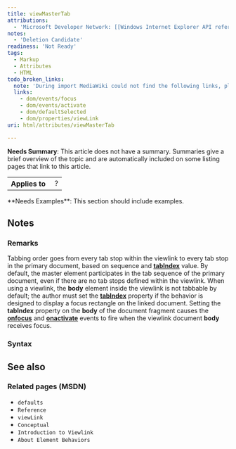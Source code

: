 ```yaml
---
title: viewMasterTab
attributions:
  - 'Microsoft Developer Network: [[Windows Internet Explorer API reference](http://msdn.microsoft.com/en-us/library/ie/hh828809%28v=vs.85%29.aspx) Article]'
notes:
  - 'Deletion Candidate'
readiness: 'Not Ready'
tags:
  - Markup
  - Attributes
  - HTML
todo_broken_links:
  note: 'During import MediaWiki could not find the following links, please fix and adjust this list.'
  links:
    - dom/events/focus
    - dom/events/activate
    - dom/defaultSelected
    - dom/properties/viewLink
uri: html/attributes/viewMasterTab

---
```

**Needs Summary**: This article does not have a summary. Summaries give a brief overview of the topic and are automatically included on some listing pages that link to this article.

<table class="wikitable">
<tr>
<th>
Applies to

</th>
<td>
 ?

</td>
</tr>
</table>
**Needs Examples**: This section should include examples.

## <span>Notes</span>

### <span>Remarks</span>

Tabbing order goes from every tab stop within the viewlink to every tab stop in the primary document, based on sequence and [**tabIndex**](/html/attributes/tabIndex) value. By default, the master element participates in the tab sequence of the primary document, even if there are no tab stops defined within the viewlink. When using a viewlink, the **body** element inside the viewlink is not tabbable by default; the author must set the [**tabIndex**](/html/attributes/tabIndex) property if the behavior is designed to display a focus rectangle on the linked document. Setting the **tabIndex** property on the **body** of the document fragment causes the [**onfocus**](/w/index.php?title=dom/events/focus&action=edit&redlink=1) and [**onactivate**](/w/index.php?title=dom/events/activate&action=edit&redlink=1) events to fire when the viewlink document **body** receives focus.

### <span>Syntax</span>

## <span>See also</span>

### <span>Related pages (MSDN)</span>

-   `defaults`
-   `Reference`
-   `viewLink`
-   `Conceptual`
-   `Introduction to Viewlink`
-   `About Element Behaviors`
